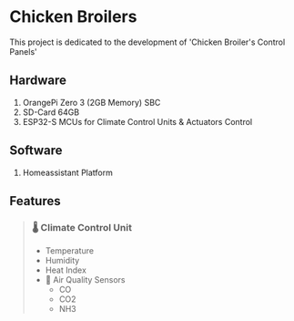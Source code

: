 # Chicken Broilers
This project is dedicated to the development of 'Chicken Broiler's Control Panels'

## Hardware
1. OrangePi Zero 3 (2GB Memory) SBC
2. SD-Card 64GB
3. ESP32-S MCUs for Climate Control Units & Actuators Control

## Software
1. Homeassistant Platform

## Features
> ### 🌡 Climate Control Unit
>  - Temperature
>  - Humidity
>  - Heat Index
>  - 🧪 Air Quality Sensors
>    - CO
>    - CO2
>    - NH3
